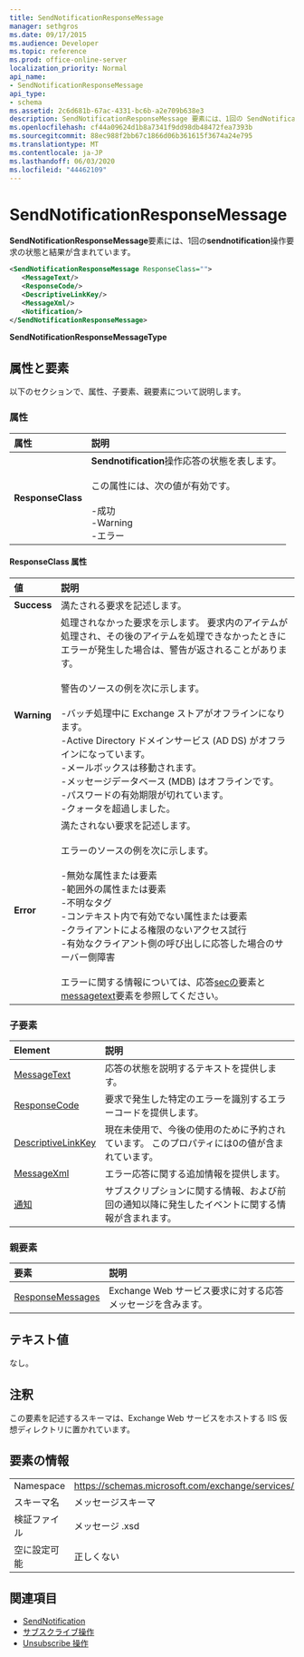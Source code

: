 ```yaml
---
title: SendNotificationResponseMessage
manager: sethgros
ms.date: 09/17/2015
ms.audience: Developer
ms.topic: reference
ms.prod: office-online-server
localization_priority: Normal
api_name:
- SendNotificationResponseMessage
api_type:
- schema
ms.assetid: 2c6d681b-67ac-4331-bc6b-a2e709b638e3
description: SendNotificationResponseMessage 要素には、1回の SendNotification 操作要求の状態と結果が含まれています。
ms.openlocfilehash: cf44a09624d1b8a7341f9dd98db48472fea7393b
ms.sourcegitcommit: 88ec988f2bb67c1866d06b361615f3674a24e795
ms.translationtype: MT
ms.contentlocale: ja-JP
ms.lasthandoff: 06/03/2020
ms.locfileid: "44462109"
---
```

# <a name="sendnotificationresponsemessage"></a>SendNotificationResponseMessage

**SendNotificationResponseMessage**要素には、1回の**sendnotification**操作要求の状態と結果が含まれています。 
  
```xml
<SendNotificationResponseMessage ResponseClass="">
   <MessageText/>
   <ResponseCode/>
   <DescriptiveLinkKey/>
   <MessageXml/>
   <Notification/>
</SendNotificationResponseMessage>
```

 **SendNotificationResponseMessageType**
## <a name="attributes-and-elements"></a>属性と要素

以下のセクションで、属性、子要素、親要素について説明します。
  
### <a name="attributes"></a>属性

|**属性**|**説明**|
|:-----|:-----|
|**ResponseClass** <br/> | **Sendnotification**操作応答の状態を表します。 <br/><br/>この属性には、次の値が有効です。  <br/><br/>-成功  <br/>-Warning  <br/>-エラー  <br/> |
   
#### <a name="responseclass-attribute"></a>ResponseClass 属性

|**値**|**説明**|
|:-----|:-----|
|**Success** <br/> |満たされる要求を記述します。  <br/> |
|**Warning** <br/> | 処理されなかった要求を示します。 要求内のアイテムが処理され、その後のアイテムを処理できなかったときにエラーが発生した場合は、警告が返されることがあります。<br/><br/> 警告のソースの例を次に示します。  <br/><br/>-バッチ処理中に Exchange ストアがオフラインになります。  <br/>-Active Directory ドメインサービス (AD DS) がオフラインになっています。  <br/>-メールボックスは移動されます。  <br/>-メッセージデータベース (MDB) はオフラインです。  <br/>-パスワードの有効期限が切れています。  <br/>-クォータを超過しました。  <br/> |
|**Error** <br/> | 満たされない要求を記述します。 <br/><br/>エラーのソースの例を次に示します。  <br/><br/>-無効な属性または要素  <br/>-範囲外の属性または要素  <br/>-不明なタグ  <br/>-コンテキスト内で有効でない属性または要素  <br/>-クライアントによる権限のないアクセス試行  <br/>-有効なクライアント側の呼び出しに応答した場合のサーバー側障害  <br/><br/>  エラーに関する情報については、応答[secの](responsecode.md)要素と[messagetext](messagetext.md)要素を参照してください。  <br/> |
   
### <a name="child-elements"></a>子要素

|**Element**|**説明**|
|:-----|:-----|
|[MessageText](messagetext.md) <br/> |応答の状態を説明するテキストを提供します。  <br/> |
|[ResponseCode](responsecode.md) <br/> |要求で発生した特定のエラーを識別するエラーコードを提供します。  <br/> |
|[DescriptiveLinkKey](descriptivelinkkey.md) <br/> |現在未使用で、今後の使用のために予約されています。 このプロパティには0の値が含まれています。  <br/> |
|[MessageXml](messagexml.md) <br/> |エラー応答に関する追加情報を提供します。  <br/> |
|[通知](notification-ex15websvcsotherref.md) <br/> |サブスクリプションに関する情報、および前回の通知以降に発生したイベントに関する情報が含まれます。  <br/> |
   
### <a name="parent-elements"></a>親要素

|**要素**|**説明**|
|:-----|:-----|
|[ResponseMessages](responsemessages.md) <br/> |Exchange Web サービス要求に対する応答メッセージを含みます。  <br/> |
   
## <a name="text-value"></a>テキスト値

なし。
  
## <a name="remarks"></a>注釈

この要素を記述するスキーマは、Exchange Web サービスをホストする IIS 仮想ディレクトリに置かれています。
  
## <a name="element-information"></a>要素の情報

|||
|:-----|:-----|
|Namespace  <br/> |https://schemas.microsoft.com/exchange/services/2006/messages  <br/> |
|スキーマ名  <br/> |メッセージスキーマ  <br/> |
|検証ファイル  <br/> |メッセージ .xsd  <br/> |
|空に設定可能  <br/> |正しくない  <br/> |
   
## <a name="see-also"></a>関連項目

- [SendNotification](sendnotification.md)
- [サブスクライブ操作](subscribe-operation.md)
- [Unsubscribe 操作](unsubscribe-operation.md)

